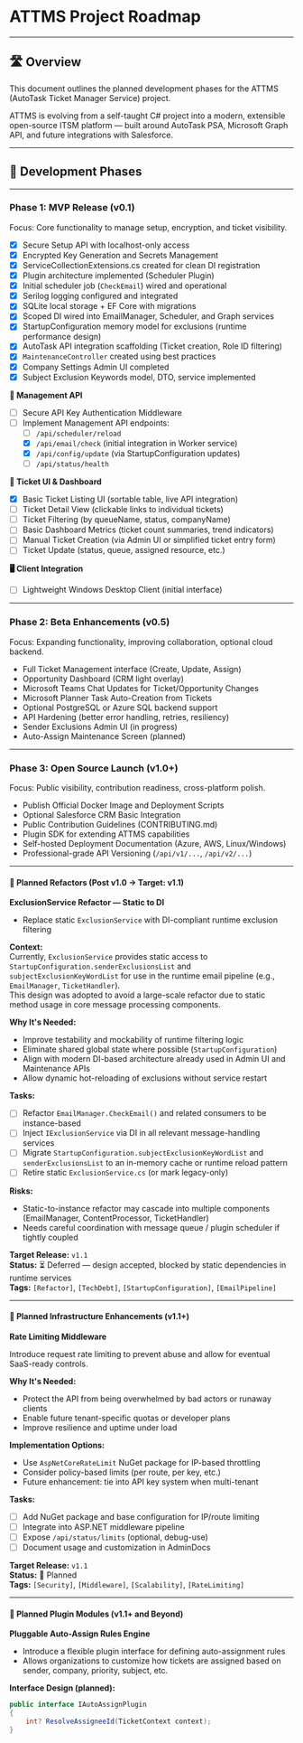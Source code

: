 ﻿# ATTMS Project Roadmap

---

## 🛣️ Overview

This document outlines the planned development phases for the ATTMS (AutoTask Ticket Manager Service) project.

ATTMS is evolving from a self-taught C# project into a modern, extensible open-source ITSM platform — built around AutoTask PSA, Microsoft Graph API, and future integrations with Salesforce.

---

## 📅 Development Phases

---

### Phase 1: MVP Release (v0.1)

Focus: Core functionality to manage setup, encryption, and ticket visibility.

- [x] Secure Setup API with localhost-only access
- [x] Encrypted Key Generation and Secrets Management
- [x] ServiceCollectionExtensions.cs created for clean DI registration
- [x] Plugin architecture implemented (Scheduler Plugin)
- [x] Initial scheduler job (`CheckEmail`) wired and operational
- [x] Serilog logging configured and integrated
- [x] SQLite local storage + EF Core with migrations
- [x] Scoped DI wired into EmailManager, Scheduler, and Graph services
- [x] StartupConfiguration memory model for exclusions (runtime performance design)
- [x] AutoTask API integration scaffolding (Ticket creation, Role ID filtering)
- [x] `MaintenanceController` created using best practices
- [x] Company Settings Admin UI completed
- [x] Subject Exclusion Keywords model, DTO, service implemented

**🔐 Management API**
- [ ] Secure API Key Authentication Middleware
- [ ] Implement Management API endpoints:
  - [ ] `/api/scheduler/reload`
  - [x] `/api/email/check` (initial integration in Worker service)
  - [x] `/api/config/update` (via StartupConfiguration updates)
  - [ ] `/api/status/health`

**🧾 Ticket UI & Dashboard**
- [x] Basic Ticket Listing UI (sortable table, live API integration)
- [ ] Ticket Detail View (clickable links to individual tickets)
- [ ] Ticket Filtering (by queueName, status, companyName)
- [ ] Basic Dashboard Metrics (ticket count summaries, trend indicators)
- [ ] Manual Ticket Creation (via Admin UI or simplified ticket entry form)
- [ ] Ticket Update (status, queue, assigned resource, etc.)

**🖥️ Client Integration**
- [ ] Lightweight Windows Desktop Client (initial interface)

---

### Phase 2: Beta Enhancements (v0.5)

Focus: Expanding functionality, improving collaboration, optional cloud backend.

- Full Ticket Management interface (Create, Update, Assign)
- Opportunity Dashboard (CRM light overlay)
- Microsoft Teams Chat Updates for Ticket/Opportunity Changes
- Microsoft Planner Task Auto-Creation from Tickets
- Optional PostgreSQL or Azure SQL backend support
- API Hardening (better error handling, retries, resiliency)
- Sender Exclusions Admin UI (in progress)
- Auto-Assign Maintenance Screen (planned)

---

### Phase 3: Open Source Launch (v1.0+)

Focus: Public visibility, contribution readiness, cross-platform polish.

- Publish Official Docker Image and Deployment Scripts
- Optional Salesforce CRM Basic Integration
- Public Contribution Guidelines (CONTRIBUTING.md)
- Plugin SDK for extending ATTMS capabilities
- Self-hosted Deployment Documentation (Azure, AWS, Linux/Windows)
- Professional-grade API Versioning (`/api/v1/...`, `/api/v2/...`)

---

#### 🔧 Planned Refactors (Post v1.0 → Target: v1.1)

**ExclusionService Refactor — Static to DI**

- Replace static `ExclusionService` with DI-compliant runtime exclusion filtering

**Context:**  
Currently, `ExclusionService` provides static access to `StartupConfiguration.senderExclusionsList` and `subjectExclusionKeyWordList` for use in the runtime email pipeline (e.g., `EmailManager`, `TicketHandler`).  
This design was adopted to avoid a large-scale refactor due to static method usage in core message processing components.

**Why It's Needed:**  
- Improve testability and mockability of runtime filtering logic  
- Eliminate shared global state where possible (`StartupConfiguration`)  
- Align with modern DI-based architecture already used in Admin UI and Maintenance APIs  
- Allow dynamic hot-reloading of exclusions without service restart  

**Tasks:**  
- [ ] Refactor `EmailManager.CheckEmail()` and related consumers to be instance-based  
- [ ] Inject `IExclusionService` via DI in all relevant message-handling services  
- [ ] Migrate `StartupConfiguration.subjectExclusionKeyWordList` and `senderExclusionsList` to an in-memory cache or runtime reload pattern  
- [ ] Retire static `ExclusionService.cs` (or mark legacy-only)  

**Risks:**  
- Static-to-instance refactor may cascade into multiple components (EmailManager, ContentProcessor, TicketHandler)  
- Needs careful coordination with message queue / plugin scheduler if tightly coupled

**Target Release:** `v1.1`  
**Status:** ⏳ Deferred — design accepted, blocked by static dependencies in runtime services  
**Tags:** `[Refactor]`, `[TechDebt]`, `[StartupConfiguration]`, `[EmailPipeline]`

---

#### 🔐 Planned Infrastructure Enhancements (v1.1+)

**Rate Limiting Middleware**

Introduce request rate limiting to prevent abuse and allow for eventual SaaS-ready controls.

**Why It's Needed:**  
- Protect the API from being overwhelmed by bad actors or runaway clients  
- Enable future tenant-specific quotas or developer plans  
- Improve resilience and uptime under load  

**Implementation Options:**  
- Use `AspNetCoreRateLimit` NuGet package for IP-based throttling  
- Consider policy-based limits (per route, per key, etc.)  
- Future enhancement: tie into API key system when multi-tenant

**Tasks:**  
- [ ] Add NuGet package and base configuration for IP/route limiting  
- [ ] Integrate into ASP.NET middleware pipeline  
- [ ] Expose `/api/status/limits` (optional, debug-use)  
- [ ] Document usage and customization in AdminDocs  

**Target Release:** `v1.1`  
**Status:** 🧭 Planned  
**Tags:** `[Security]`, `[Middleware]`, `[Scalability]`, `[RateLimiting]`



---

#### 🔌 Planned Plugin Modules (v1.1+ and Beyond)

**Pluggable Auto-Assign Rules Engine**

- Introduce a flexible plugin interface for defining auto-assignment rules
- Allows organizations to customize how tickets are assigned based on sender, company, priority, subject, etc.

**Interface Design (planned):**
```csharp
public interface IAutoAssignPlugin
{
    int? ResolveAssigneeId(TicketContext context);
}
